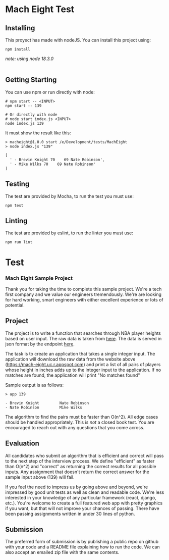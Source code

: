 # Mach Eight Test

## Installing
This proyect has made with nodeJS. You can install this project using:
```
npm install
```

*note: using node 18.3.0* <br/><br/>


## Getting Starting
You can use npm or run directly with node:
```
# npm start -- <INPUT>
npm start -- 139

# Or directly with node
# node start index.js <INPUT>
node index.js 139
``` 
It must show the result like this:

``` 
> macheight@1.0.0 start /e/Development/tests/MachEight
> node index.js "139"

[
  ' - Brevin Knight 70    69 Nate Robinson',
  ' - Mike Wilks 70    69 Nate Robinson'
]
``` 

## Testing 
The test are provided by Mocha, to run the test you must use:
```
npm test
```

## Linting 
The test are provided by eslint, to run the linter you must use:
```
npm run lint
```


# Test

### Mach Eight Sample Project

Thank you for taking the time to complete this sample project. We're a tech
first company and we value our engineers tremendously. We're are looking for
hard working, smart engineers with either excellent experience or lots of
potential.


## Project

The project is to write a function that searches through NBA player heights
based on user input. The raw data is taken from
[here](https://www.openintro.org/data/index.php?data=nba_heights).  The data is
served in json format by the endpoint
[here](https://mach-eight.uc.r.appspot.com/).

The task is to create an application that takes a single integer input. The
application will download the raw data from the website above
(https://mach-eight.uc.r.appspot.com) and print a list of all pairs of players
whose height in inches adds up to the integer input to the application. If no
matches are found, the application will print "No matches found"

Sample output is as follows:
```
> app 139

- Brevin Knight         Nate Robinson
- Nate Robinson         Mike Wilks
```

The algorithm to find the pairs must be faster than O(n^2). All edge cases
should be handled appropriately. This is _not_ a closed book test. You are
encouraged to reach out with any questions that you come across.

## Evaluation

All candidates who submit an algorithm that is efficient and correct will pass
to the next step of the interview process. We define "efficient" as faster than
O(n^2) and "correct" as returning the correct results for all possible inputs.
Any assignment that doesn't return the correct answer for the sample input
above (139) will fail.

If you feel the need to impress us by going above and beyond, we're impressed
by good unit tests as well as clean and readable code. We're less interested in
your knowledge of any particular framework (react, django, etc.). You're
welcome to create a full featured web app with pretty graphics if you want, but
that will not improve your chances of passing. There have been passing
assignments written in under 30 lines of python.


## Submission

The preferred form of submission is by publishing a public repo on github with
your code and a README file explaining how to run the code. We can also accept
an emailed zip file with the same contents.